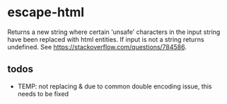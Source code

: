 # escape-html
Returns a new string where certain 'unsafe' characters in the input string have been replaced with html entities. If input is not a string returns undefined. See https://stackoverflow.com/questions/784586.

## todos
* TEMP: not replacing & due to common double encoding issue, this needs to be fixed
